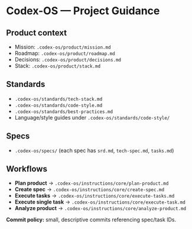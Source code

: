 # Codex-OS — Project Guidance

## Product context
- Mission: `.codex-os/product/mission.md`
- Roadmap: `.codex-os/product/roadmap.md`
- Decisions: `.codex-os/product/decisions.md`
- Stack: `.codex-os/product/stack.md`

## Standards
- `.codex-os/standards/tech-stack.md`
- `.codex-os/standards/code-style.md`
- `.codex-os/standards/best-practices.md`
- Language/style guides under `.codex-os/standards/code-style/`

## Specs
- `.codex-os/specs/` (each spec has `srd.md`, `tech-spec.md`, `tasks.md`)

## Workflows
- **Plan product** → `.codex-os/instructions/core/plan-product.md`
- **Create spec** → `.codex-os/instructions/core/create-spec.md`
- **Execute tasks** → `.codex-os/instructions/core/execute-tasks.md`
- **Execute single task** → `.codex-os/instructions/core/execute-task.md`
- **Analyze product** → `.codex-os/instructions/core/analyze-product.md`

**Commit policy:** small, descriptive commits referencing spec/task IDs.
